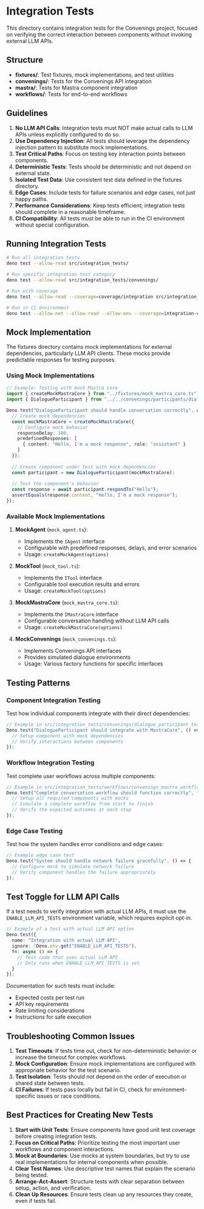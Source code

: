 # Integration Tests

This directory contains integration tests for the Convenings project, focused on verifying the correct interaction between components without invoking external LLM APIs.

## Structure

- **fixtures/**: Test fixtures, mock implementations, and test utilities
- **convenings/**: Tests for the Convenings API integration
- **mastra/**: Tests for Mastra component integration
- **workflows/**: Tests for end-to-end workflows

## Guidelines

1. **No LLM API Calls**: Integration tests must NOT make actual calls to LLM APIs unless explicitly configured to do so.
2. **Use Dependency Injection**: All tests should leverage the dependency injection pattern to substitute mock implementations.
3. **Test Critical Paths**: Focus on testing key interaction points between components.
4. **Deterministic Tests**: Tests should be deterministic and not depend on external state.
5. **Isolated Test Data**: Use consistent test data defined in the fixtures directory.
6. **Edge Cases**: Include tests for failure scenarios and edge cases, not just happy paths.
7. **Performance Considerations**: Keep tests efficient; integration tests should complete in a reasonable timeframe.
8. **CI Compatibility**: All tests must be able to run in the CI environment without special configuration.

## Running Integration Tests

```bash
# Run all integration tests
deno test --allow-read src/integration_tests/

# Run specific integration test category
deno test --allow-read src/integration_tests/convenings/

# Run with coverage
deno test --allow-read --coverage=coverage/integration src/integration_tests/

# Run in CI environment
deno test --allow-net --allow-read --allow-env --coverage=integration-coverage src/integration_tests/
```

## Mock Implementation

The fixtures directory contains mock implementations for external dependencies, particularly LLM API clients. These mocks provide predictable responses for testing purposes.

### Using Mock Implementations

```typescript
// Example: Testing with mock Mastra core
import { createMockMastraCore } from "../fixtures/mock_mastra_core.ts";
import { DialogueParticipant } from "../../convenings/participants/dialogue_participant.ts";

Deno.test("DialogueParticipant should handle conversation correctly", async () => {
  // Create mock dependencies
  const mockMastraCore = createMockMastraCore({
    // Configure mock behavior
    responseDelay: 100,
    predefinedResponses: [
      { content: "Hello, I'm a mock response", role: "assistant" }
    ]
  });
  
  // Create component under test with mock dependencies
  const participant = new DialogueParticipant(mockMastraCore);
  
  // Test the component's behavior
  const response = await participant.respondTo("Hello");
  assertEquals(response.content, "Hello, I'm a mock response");
});
```

### Available Mock Implementations

1. **MockAgent** (`mock_agent.ts`):
   - Implements the `IAgent` interface
   - Configurable with predefined responses, delays, and error scenarios
   - Usage: `createMockAgent(options)`

2. **MockTool** (`mock_tool.ts`):
   - Implements the `ITool` interface
   - Configurable tool execution results and errors
   - Usage: `createMockTool(options)`

3. **MockMastraCore** (`mock_mastra_core.ts`):
   - Implements the `IMastraCore` interface
   - Configurable conversation handling without LLM API calls
   - Usage: `createMockMastraCore(options)`

4. **MockConvenings** (`mock_convenings.ts`):
   - Implements Convenings API interfaces
   - Provides simulated dialogue environments
   - Usage: Various factory functions for specific interfaces

## Testing Patterns

### Component Integration Testing

Test how individual components integrate with their direct dependencies:

```typescript
// Example in src/integration_tests/convenings/dialogue_participant_test.ts
Deno.test("DialogueParticipant should integrate with MastraCore", () => {
  // Setup component with mock dependencies
  // Verify interactions between components
});
```

### Workflow Integration Testing

Test complete user workflows across multiple components:

```typescript
// Example in src/integration_tests/workflows/convenings_mastra_workflow_test.ts
Deno.test("Complete conversation workflow should function correctly", () => {
  // Setup all required components with mocks
  // Simulate a complete workflow from start to finish
  // Verify the expected outcomes at each step
});
```

### Edge Case Testing

Test how the system handles error conditions and edge cases:

```typescript
// Example edge case test
Deno.test("System should handle network failure gracefully", () => {
  // Configure mock to simulate network failure
  // Verify component handles the failure appropriately
});
```

## Test Toggle for LLM API Calls

If a test needs to verify integration with actual LLM APIs, it must use the `ENABLE_LLM_API_TESTS` environment variable, which requires explicit opt-in.

```typescript
// Example of a test with actual LLM API option
Deno.test({
  name: "Integration with actual LLM API",
  ignore: !Deno.env.get("ENABLE_LLM_API_TESTS"),
  fn: async () => {
    // Test code that uses actual LLM API
    // Only runs when ENABLE_LLM_API_TESTS is set
  }
});
```

Documentation for such tests must include:
- Expected costs per test run
- API key requirements
- Rate limiting considerations
- Instructions for safe execution

## Troubleshooting Common Issues

1. **Test Timeouts**: If tests time out, check for non-deterministic behavior or increase the timeout for complex workflows.
2. **Mock Configuration**: Ensure mock implementations are configured with appropriate behavior for the test scenario.
3. **Test Isolation**: Tests should not depend on the order of execution or shared state between tests.
4. **CI Failures**: If tests pass locally but fail in CI, check for environment-specific issues or race conditions.

## Best Practices for Creating New Tests

1. **Start with Unit Tests**: Ensure components have good unit test coverage before creating integration tests.
2. **Focus on Critical Paths**: Prioritize testing the most important user workflows and component interactions.
3. **Mock at Boundaries**: Use mocks at system boundaries, but try to use real implementations for internal components when possible.
4. **Clear Test Names**: Use descriptive test names that explain the scenario being tested.
5. **Arrange-Act-Assert**: Structure tests with clear separation between setup, action, and verification.
6. **Clean Up Resources**: Ensure tests clean up any resources they create, even if tests fail.
